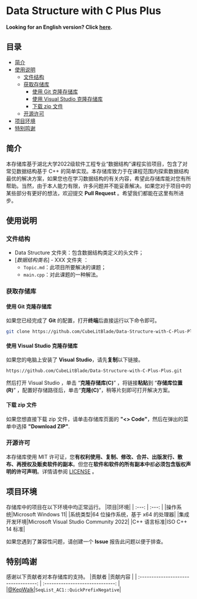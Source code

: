 # Data Structure with C Plus Plus

**Looking for an English version? Click [here](../README.md).**

## 目录
- [简介](#简介)
- [使用说明](#使用说明)
  - [文件结构](#文件结构)
  - [获取存储库](#获取存储库)
    - [使用 Git 克隆存储库](#使用-git-克隆存储库)
    - [使用 Visual Studio 克隆存储库](#使用-visual-studio-克隆存储库)
    - [下载 zip 文件](#下载-zip-文件)
  - [开源许可](#开源许可)
- [项目环境](#项目环境)
- [特别鸣谢](#特别鸣谢)

## 简介
本存储库基于湖北大学2022级软件工程专业“数据结构”课程实验项目，包含了对常见数据结构基于 C++ 的简单实现。本存储库致力于在课程范围内探索数据结构最优的解决方案，如果您也在学习数据结构的有关内容，希望此存储库能对您有所帮助。当然，由于本人能力有限，许多问题并不能妥善解决。如果您对于项目中的某些部分有更好的想法，欢迎提交 **Pull Request** 。希望我们都能在这里有所进步。

## 使用说明
### 文件结构
- Data Structure 文件夹：包含数据结构类定义的头文件；
- [*数据结构类名*] - XXX 文件夹 ：
  - `Topic.md`：此项目所要解决的课题；
  - `main.cpp`：对此课题的一种解法。

### 获取存储库
#### 使用 Git 克隆存储库
如果您已经完成了 **Git** 的配置，打开**终端**后直接运行以下命令即可。
```bash
git clone https://github.com/CubeLitBlade/Data-Structure-with-C-Plus-Plus.git
```
#### 使用 Visual Studio 克隆存储库
如果您的电脑上安装了 **Visual Studio**，请先**复制**以下链接。
```bash
https://github.com/CubeLitBlade/Data-Structure-with-C-Plus-Plus.git
```
然后打开 Visual Studio ，单击 “**克隆存储库(C)**” ，将链接**粘贴**到 “**存储库位置(R)**” ，配置好存储路径后，单击“**克隆(C)**”，稍等片刻即可打开解决方案。

#### 下载 zip 文件
如果您想直接下载 zip 文件，请单击存储库页面的 **"<> Code"**，然后在弹出的菜单中选择 **"Download ZIP"**. 

### 开源许可
本存储库使用 MIT 许可证，您**有权利使用、复制、修改、合并、出版发行、散布、再授权及贩卖软件的副本**。但您在**软件和软件的所有副本中**都**必须包含版权声明的许可声明**。详情请参阅 [LICENSE](../LICENSE.txt) 。

## 项目环境
存储库中的项目在以下环境中均正常运行。
|项目|环境|
| :---: | :---: |
|操作系统|Microsoft Windows 11|
|系统类型|64 位操作系统，基于 x64 的处理器|
|集成开发环境|Microsoft Visual Studio Community 2022|
|C++ 语言标准|ISO C++ 14 标准|

如果您遇到了兼容性问题，请创建一个 **Issue** 报告此问题以便于排查。

## 特别鸣谢
感谢以下贡献者对本存储库的支持。
|贡献者                                |贡献内容                           |
| :----------------------------------: | :------------------------------: |
|[@KepWalk](https://github.com/KepWalk)|`SeqList_AC1::QuickPrefixNegative`|
